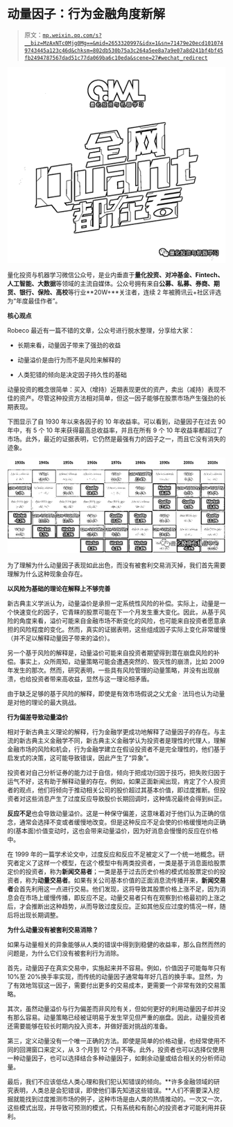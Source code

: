# 动量因子：行为金融角度新解

> 原文：[`mp.weixin.qq.com/s?__biz=MzAxNTc0Mjg0Mg==&mid=2653320997&idx=1&sn=71479e20ecd1010749743445a123c46d&chksm=802db530b75a3c264a5ee8a7a9e07a8d241bf4bf45fb2494787567dad51c77da069ba6c10eda&scene=27#wechat_redirect`](http://mp.weixin.qq.com/s?__biz=MzAxNTc0Mjg0Mg==&mid=2653320997&idx=1&sn=71479e20ecd1010749743445a123c46d&chksm=802db530b75a3c264a5ee8a7a9e07a8d241bf4bf45fb2494787567dad51c77da069ba6c10eda&scene=27#wechat_redirect)

![](img/817c601fc026ccfe2ee840069c1e016b.png)

量化投资与机器学习微信公众号，是业内垂直于**量化投资、对冲基金、Fintech、人工智能、大数据**等领域的主流自媒体。公众号拥有来自**公募、私募、券商、期货、银行、保险、高校**等行业**20W+**关注者，连续 2 年被腾讯云+社区评选为“年度最佳作者”。

**核心观点**

Robeco 最近有一篇不错的文章，公众号进行脱水整理，分享给大家：

*   长期来看，动量因子带来了强劲的收益

*   动量溢价是由行为而不是风险来解释的

*   人类犯错的倾向是决定因子持久性的基础

动量投资的概念很简单：买入（增持）近期表现更优的资产，卖出（减持）表现不佳的资产。尽管这种投资方法相对简单，但这一因子能够在股票市场产生强劲的长期表现。

下图显示了自 1930 年以来各因子的 10 年收益率。可以看到，动量因子在过去 90 年中，有 5 个 10 年来获得最高总收益率，并且在所有 9 个 10 年收益率都超过了市场。此外，最近的证据表明，它仍然是最强有力的因子之一，而且它没有消失的迹象。

![](img/639a3eea3554939ccffd491aa2d39444.png)

为了理解为什么动量因子表现如此出色，而没有被套利交易消灭掉，我们首先需要理解为什么这种现象会存在。

**以风险为基础的理论在解释上不够完善**

新古典主义学派认为，动量溢价是承担一定系统性风险的补偿。实际上，动量是一个快速变化的因子，它青睐的股票可能在下一个月发生重大变化。因此，从基于风险的角度来看，溢价可能来自金融市场不断变化的风险，也可能来自投资者愿意承担的风险程度的变化。然而，真实的证据表明，这些组成因子实际上变化非常缓慢（并不足以解释动量因子带来的溢价）。

另一个基于风险的解释是，动量溢价可能来自投资者期望得到潜在崩盘风险的补偿。事实上，众所周知，动量策略可能会遭遇突然的、毁灭性的崩溃，比如 2009 年发生的那次。然而，研究表明，一些具有风险管理的动量策略，并没有出现崩溃，也给投资者带来高收益，显然与这一理论相矛盾。

由于缺乏足够的基于风险的解释，即使是有效市场假说之父尤金 · 法玛也认为动量是对他的理论的最大挑战。

**行为偏差导致动量溢价**

相对于新古典主义理论的解释，行为金融学更成功地解释了动量因子的存在。与主流的新古典主义金融学不同，新古典主义金融学认为投资者是理性的代理人，理解金融市场的风险和机会，行为金融学建立在假设投资者不是完全理性的，他们基于启发式的决策，这可能导致错误，因此产生了“异象”。

投资者对自己分析证券的能力过于自信，倾向于把成功归因于技巧，把失败归因于运气不好，这有助于解释动量的存在。例如，如果正面新闻出现，肯定了个人投资者的观点，他们将倾向于推动相关公司的股价超过其基本价值，即过度推断。但投资者对这些消息产生了过度反应导致股价长期回调时，这种情况最终会得到纠正。

**反应不足**也会导致动量溢价。这是一种保守偏差，这意味着对于他们认为正确的信念，通常会选择不变或者缓慢地改变。但是这种反应不足会使的价格缓慢地向正确的(基本面)价值变动时，这也会带来动量溢价，因为好消息会慢慢的反应在价格中。

在 1999 年的一篇学术论文中，过度反应和反应不足被定义了一个统一地概念。研究者定义了这样一个模型，在这个模型中有两类投资者，一类是基于消息面给股票定价的投资者，称为**新闻交易者**；一类是基于过去历史价格的模式给股票定价的投资者，称为**动量交易者**。如果有关公司基本价值的正面消息流传播开来，**新闻交易者**会首先利用这一点进行交易。他们发现，这将导致其股票价格上涨不足，因为消息会在市场上缓慢传播，即反应不足。动量交易者只有在观察到价格最初的上涨之后，才会推断出这种趋势，从而导致过度反应。正如其他反应过度的情况一样，随后将出现长期调整。

**为什么动量没有被套利交易消除？**

如果与动量相关的异象能够从人类的错误中得到到稳健的收益率，那么自然而然的问题是，为什么它们没有被套利行为消除。

首先，动量因子在真实交易中，实施起来并不容易。例如，价值因子可能每年只有 10%至 20%换手率实现，而传统的动量因子通常每年好几百的换手率。显然，为了有效地驾驭这一因子，需要付出更多的交易成本，更需要一个非常有效的交易策略。

其次，虽然动量溢价与行为偏差而非风险有关，但如何更好的利用动量因子却并没有那么容易。动量策略已经被证明易于发生罕见但严重的崩盘。因此，动量投资者还需要能够在较长时期内投入资本，并做好面对挑战的准备。

第三，定义动量没有一个唯一正确的方法。即使是简单的价格动量，也经常使用不同的回溯窗口来定义，从 3 个月到 12 个月不等。此外，投资者也可以选择仅使用一种动量因子，也可以选择结合多种动量因子，如剩余动量或结合相关的分析师动量。

最后，我们不应该低估人类心理和我们犯认知错误的倾向。**许多金融领域的研究表明，人类总是会犯错误，即使他们事先知道这些错误。**人们不需要深入挖掘就能找到过度推测市场的例子，这种市场是由人类的热情推动的。一次又一次，这些模式出现，并导致可预测的模式，只有系统和有耐心的投资者才可能利用并获利。
